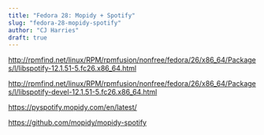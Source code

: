 ```yaml
---
title: "Fedora 28: Mopidy + Spotify"
slug: "fedora-28-mopidy-spotify"
author: "CJ Harries"
draft: true
---
```


http://rpmfind.net/linux/RPM/rpmfusion/nonfree/fedora/26/x86_64/Packages/l/libspotify-12.1.51-5.fc26.x86_64.html

http://rpmfind.net/linux/RPM/rpmfusion/nonfree/fedora/26/x86_64/Packages/l/libspotify-devel-12.1.51-5.fc26.x86_64.html

https://pyspotify.mopidy.com/en/latest/

https://github.com/mopidy/mopidy-spotify